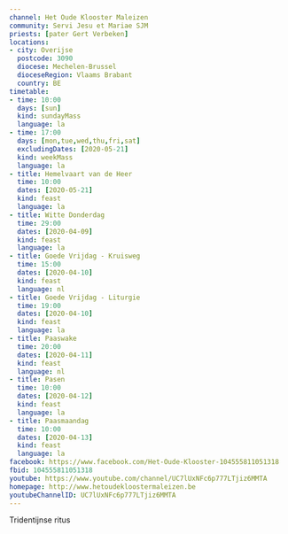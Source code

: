 ```yaml
---
channel: Het Oude Klooster Maleizen
community: Servi Jesu et Mariae SJM
priests: [pater Gert Verbeken]
locations:
- city: Overijse
  postcode: 3090
  diocese: Mechelen-Brussel
  dioceseRegion: Vlaams Brabant
  country: BE
timetable:
- time: 10:00
  days: [sun]
  kind: sundayMass
  language: la
- time: 17:00
  days: [mon,tue,wed,thu,fri,sat]
  excludingDates: [2020-05-21]
  kind: weekMass
  language: la
- title: Hemelvaart van de Heer
  time: 10:00
  dates: [2020-05-21]
  kind: feast
  language: la
- title: Witte Donderdag
  time: 29:00
  dates: [2020-04-09]
  kind: feast
  language: la
- title: Goede Vrijdag - Kruisweg
  time: 15:00
  dates: [2020-04-10]
  kind: feast
  language: nl
- title: Goede Vrijdag - Liturgie
  time: 19:00
  dates: [2020-04-10]
  kind: feast
  language: la
- title: Paaswake
  time: 20:00
  dates: [2020-04-11]
  kind: feast
  language: nl
- title: Pasen
  time: 10:00
  dates: [2020-04-12]
  kind: feast
  language: la
- title: Paasmaandag
  time: 10:00
  dates: [2020-04-13]
  kind: feast
  language: la 
facebook: https://www.facebook.com/Het-Oude-Klooster-104555811051318
fbid: 104555811051318
youtube: https://www.youtube.com/channel/UC7lUxNFc6p777LTjiz6MMTA
homepage: http://www.hetoudekloostermaleizen.be
youtubeChannelID: UC7lUxNFc6p777LTjiz6MMTA
---
```

Tridentijnse ritus
